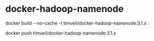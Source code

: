 # docker-hadoop-namenode

docker build --no-cache -t timveil/docker-hadoop-namenode:3.1.x .

docker push timveil/docker-hadoop-namenode:3.1.x